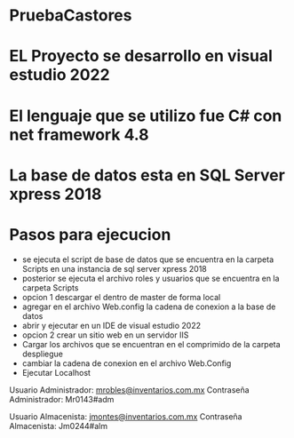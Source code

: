 # PruebaCastores

# EL Proyecto se desarrollo en visual estudio 2022

# El lenguaje que se utilizo fue C# con net framework 4.8

# La base de datos esta en SQL Server xpress 2018

# Pasos para ejecucion
- se ejecuta el script de base de datos que se encuentra en la carpeta Scripts en una instancia de sql server xpress 2018
- posterior se ejecuta el archivo roles y usuarios que se encuentra en la carpeta Scripts
- opcion 1 descargar el dentro de master de forma local
- agregar en el archivo Web.config la cadena de conexion a la base de datos
- abrir y ejecutar en un IDE de visual estudio 2022
- opcion 2 crear un sitio web en un servidor IIS
- Cargar los archivos que se encuentran en el comprimido de la carpeta despliegue
- cambiar la cadena de conexion en el archivo Web.Config
- Ejecutar Localhost

Usuario Administrador: mrobles@inventarios.com.mx 
Contraseña Administrador: Mr0143#adm

Usuario Almacenista: jmontes@inventarios.com.mx 
Contraseña Almacenista: Jm0244#alm
